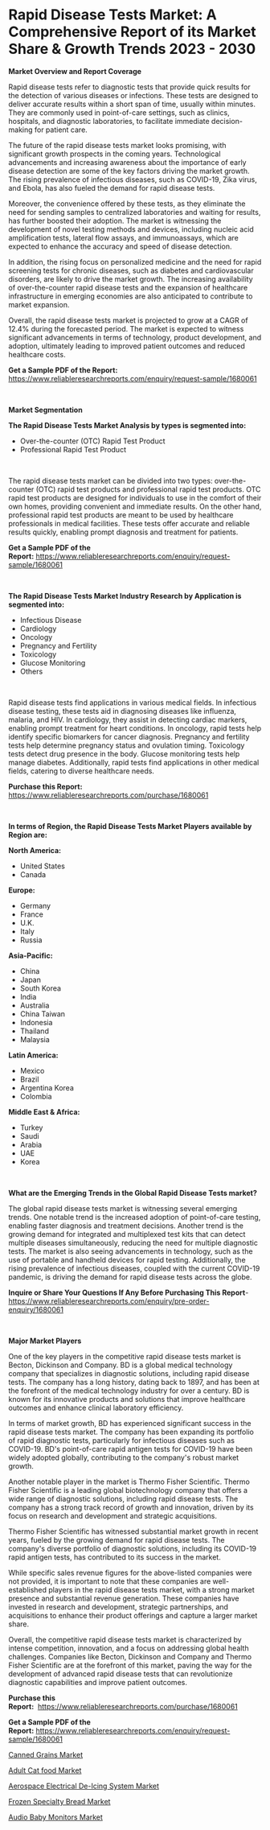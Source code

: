 <p><h1>Rapid Disease Tests Market: A Comprehensive Report of its Market Share & Growth Trends 2023 - 2030</h1></p><p><strong>Market Overview and Report Coverage</strong></p>
<p><p>Rapid disease tests refer to diagnostic tests that provide quick results for the detection of various diseases or infections. These tests are designed to deliver accurate results within a short span of time, usually within minutes. They are commonly used in point-of-care settings, such as clinics, hospitals, and diagnostic laboratories, to facilitate immediate decision-making for patient care.</p><p>The future of the rapid disease tests market looks promising, with significant growth prospects in the coming years. Technological advancements and increasing awareness about the importance of early disease detection are some of the key factors driving the market growth. The rising prevalence of infectious diseases, such as COVID-19, Zika virus, and Ebola, has also fueled the demand for rapid disease tests.</p><p>Moreover, the convenience offered by these tests, as they eliminate the need for sending samples to centralized laboratories and waiting for results, has further boosted their adoption. The market is witnessing the development of novel testing methods and devices, including nucleic acid amplification tests, lateral flow assays, and immunoassays, which are expected to enhance the accuracy and speed of disease detection.</p><p>In addition, the rising focus on personalized medicine and the need for rapid screening tests for chronic diseases, such as diabetes and cardiovascular disorders, are likely to drive the market growth. The increasing availability of over-the-counter rapid disease tests and the expansion of healthcare infrastructure in emerging economies are also anticipated to contribute to market expansion.</p><p>Overall, the rapid disease tests market is projected to grow at a CAGR of 12.4% during the forecasted period. The market is expected to witness significant advancements in terms of technology, product development, and adoption, ultimately leading to improved patient outcomes and reduced healthcare costs.</p></p>
<p><strong>Get a Sample PDF of the Report:</strong> <a href="https://www.reliableresearchreports.com/enquiry/request-sample/1680061">https://www.reliableresearchreports.com/enquiry/request-sample/1680061</a></p>
<p>&nbsp;</p>
<p><strong>Market Segmentation</strong></p>
<p><strong>The Rapid Disease Tests Market Analysis by types is segmented into:</strong></p>
<p><ul><li>Over-the-counter (OTC) Rapid Test Product</li><li>Professional Rapid Test Product</li></ul></p>
<p>&nbsp;</p>
<p><p>The rapid disease tests market can be divided into two types: over-the-counter (OTC) rapid test products and professional rapid test products. OTC rapid test products are designed for individuals to use in the comfort of their own homes, providing convenient and immediate results. On the other hand, professional rapid test products are meant to be used by healthcare professionals in medical facilities. These tests offer accurate and reliable results quickly, enabling prompt diagnosis and treatment for patients.</p></p>
<p><strong>Get a Sample PDF of the Report:</strong>&nbsp;<a href="https://www.reliableresearchreports.com/enquiry/request-sample/1680061">https://www.reliableresearchreports.com/enquiry/request-sample/1680061</a></p>
<p>&nbsp;</p>
<p><strong>The Rapid Disease Tests Market Industry Research by Application is segmented into:</strong></p>
<p><ul><li>Infectious Disease</li><li>Cardiology</li><li>Oncology</li><li>Pregnancy and Fertility</li><li>Toxicology</li><li>Glucose Monitoring</li><li>Others</li></ul></p>
<p>&nbsp;</p>
<p><p>Rapid disease tests find applications in various medical fields. In infectious disease testing, these tests aid in diagnosing diseases like influenza, malaria, and HIV. In cardiology, they assist in detecting cardiac markers, enabling prompt treatment for heart conditions. In oncology, rapid tests help identify specific biomarkers for cancer diagnosis. Pregnancy and fertility tests help determine pregnancy status and ovulation timing. Toxicology tests detect drug presence in the body. Glucose monitoring tests help manage diabetes. Additionally, rapid tests find applications in other medical fields, catering to diverse healthcare needs.</p></p>
<p><strong>Purchase this Report:</strong>&nbsp; <a href="https://www.reliableresearchreports.com/purchase/1680061">https://www.reliableresearchreports.com/purchase/1680061</a></p>
<p>&nbsp;</p>
<p><strong>In terms of Region, the Rapid Disease Tests Market Players available by Region are:</strong></p>
<p>
    <p> <strong> North America: </strong>
        <ul>
            <li>United States</li>
            <li>Canada</li>
        </ul>
        </p> 
    <p> <strong> Europe: </strong>
        <ul>
            <li>Germany</li>
            <li>France</li>
            <li>U.K.</li>
            <li>Italy</li>
            <li>Russia</li>
        </ul>
        </p> 
    <p> <strong> Asia-Pacific: </strong>
        <ul>
            <li>China</li>
            <li>Japan</li>
            <li>South Korea</li>
            <li>India</li>
            <li>Australia</li>
            <li>China Taiwan</li>
            <li>Indonesia</li>
            <li>Thailand</li>
            <li>Malaysia</li>
        </ul>
        </p> 
    <p> <strong> Latin America: </strong>
        <ul>
            <li>Mexico</li>
            <li>Brazil</li>
            <li>Argentina Korea</li>
            <li>Colombia</li>
        </ul>
        </p> 
    <p> <strong> Middle East & Africa: </strong>
        <ul>
            <li>Turkey</li>
            <li>Saudi</li>
            <li>Arabia</li>
            <li>UAE</li>
            <li>Korea</li>
        </ul>
    </p>
    </p>
<p>&nbsp;</p>
<p><strong>What are the Emerging Trends in the Global Rapid Disease Tests market?</strong></p>
<p><p>The global rapid disease tests market is witnessing several emerging trends. One notable trend is the increased adoption of point-of-care testing, enabling faster diagnosis and treatment decisions. Another trend is the growing demand for integrated and multiplexed test kits that can detect multiple diseases simultaneously, reducing the need for multiple diagnostic tests. The market is also seeing advancements in technology, such as the use of portable and handheld devices for rapid testing. Additionally, the rising prevalence of infectious diseases, coupled with the current COVID-19 pandemic, is driving the demand for rapid disease tests across the globe.</p></p>
<p><strong>Inquire or Share Your Questions If Any Before Purchasing This Report</strong>- <a href="https://www.reliableresearchreports.com/enquiry/pre-order-enquiry/1680061">https://www.reliableresearchreports.com/enquiry/pre-order-enquiry/1680061</a></p>
<p>&nbsp;</p>
<p><strong>Major Market Players</strong></p>
<p><p>One of the key players in the competitive rapid disease tests market is Becton, Dickinson and Company. BD is a global medical technology company that specializes in diagnostic solutions, including rapid disease tests. The company has a long history, dating back to 1897, and has been at the forefront of the medical technology industry for over a century. BD is known for its innovative products and solutions that improve healthcare outcomes and enhance clinical laboratory efficiency.</p><p>In terms of market growth, BD has experienced significant success in the rapid disease tests market. The company has been expanding its portfolio of rapid diagnostic tests, particularly for infectious diseases such as COVID-19. BD's point-of-care rapid antigen tests for COVID-19 have been widely adopted globally, contributing to the company's robust market growth.</p><p>Another notable player in the market is Thermo Fisher Scientific. Thermo Fisher Scientific is a leading global biotechnology company that offers a wide range of diagnostic solutions, including rapid disease tests. The company has a strong track record of growth and innovation, driven by its focus on research and development and strategic acquisitions.</p><p>Thermo Fisher Scientific has witnessed substantial market growth in recent years, fueled by the growing demand for rapid disease tests. The company's diverse portfolio of diagnostic solutions, including its COVID-19 rapid antigen tests, has contributed to its success in the market.</p><p>While specific sales revenue figures for the above-listed companies were not provided, it is important to note that these companies are well-established players in the rapid disease tests market, with a strong market presence and substantial revenue generation. These companies have invested in research and development, strategic partnerships, and acquisitions to enhance their product offerings and capture a larger market share.</p><p>Overall, the competitive rapid disease tests market is characterized by intense competition, innovation, and a focus on addressing global health challenges. Companies like Becton, Dickinson and Company and Thermo Fisher Scientific are at the forefront of this market, paving the way for the development of advanced rapid disease tests that can revolutionize diagnostic capabilities and improve patient outcomes.</p></p>
<p><strong>Purchase this Report:</strong>&nbsp;&nbsp;<a href="https://www.reliableresearchreports.com/purchase/1680061">https://www.reliableresearchreports.com/purchase/1680061</a></p>
<p></p>
<p><strong>Get a Sample PDF of the Report:</strong>&nbsp;<a href="https://www.reliableresearchreports.com/enquiry/request-sample/1680061">https://www.reliableresearchreports.com/enquiry/request-sample/1680061</a></p>
<p><p><a href="https://www.linkedin.com/pulse/canned-grains-market-research-report-unlocks-analysis-financial/">Canned Grains Market</a></p><p><a href="https://www.linkedin.com/pulse/adult-cat-food-market-research-report-unlocks-analysis/">Adult Cat food Market</a></p><p><a href="https://medium.com/@krithi.reportprime/aerospace-electrical-de-icing-system-market-analysis-and-sze-forecasted-for-period-from-2023-to-c54a30eabdc6">Aerospace Electrical De-Icing System Market</a></p><p><a href="https://www.linkedin.com/pulse/frozen-specialty-bread-market-size-2023-2030-global-industrial/">Frozen Specialty Bread Market</a></p><p><a href="https://medium.com/@sheetal.reportprime/audio-baby-monitors-market-size-market-outlook-and-market-forecast-2023-to-2030-4f3cbb22ac50">Audio Baby Monitors Market</a></p></p>